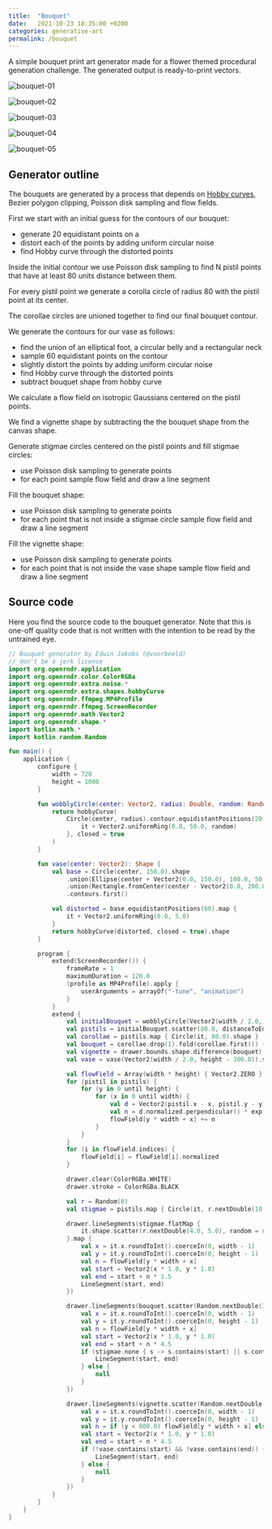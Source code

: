 ```yaml
---
title:  "Bouquet"
date:   2021-10-23 18:35:00 +0200
categories: generative-art
permalink: /bouquet
---
```

A simple bouquet print art generator made for a flower themed procedural generation challenge. The generated output is ready-to-print vectors.

![bouquet-01](/assets/bouquet-01.png)

![bouquet-02](/assets/bouquet-02.png)

![bouquet-03](/assets/bouquet-03.png)

![bouquet-04](/assets/bouquet-04.png)

![bouquet-05](/assets/bouquet-05.png)

## Generator outline

The bouquets are generated by a process that depends on [Hobby curves](http://weitz.de/hobby/), Bezier polygon clipping, Poisson disk sampling and 
flow fields.

First we start with an initial guess for the contours of our bouquet: 
 * generate 20 equidistant points on a 
 * distort each of the points by adding uniform circular noise
 * find Hobby curve through the distorted points

Inside the initial contour we use Poisson disk sampling to find N pistil points that
have at least 80 units distance between them.

For every pistil point we generate a corolla circle of radius 80 with the pistil point at its center.

The corollae circles are unioned together to find our final bouquet contour.

We generate the contours for our vase as follows:
 * find the union of an elliptical foot, a circular belly and a rectangular neck
 * sample 60 equidistant points on the contour
 * slightly distort the points by adding uniform circular noise
 * find Hobby curve through the distorted points
 * subtract bouquet shape from hobby curve

We calculate a flow field on isotropic Gaussians centered on the pistil points.

We find a vignette shape by subtracting the the bouquet shape from the canvas shape.

Generate stigmae circles centered on the pistil points and fill stigmae circles:
 * use Poisson disk sampling to generate points
 * for each point sample flow field and draw a line segment 

Fill the bouquet shape:
 * use Poisson disk sampling to generate points
 * for each point that is not inside a stigmae circle sample flow field and draw a line segment 


Fill the vignette shape:
 * use Poisson disk sampling to generate points
 * for each point that is not inside the vase shape sample flow field and draw a line segment



## Source code

Here you find the source code to the bouquet generator. Note that this is one-off quality code that is not written with
the intention to be read by the untrained eye.

```kotlin
// Bouquet generator by Edwin Jakobs (@voorbeeld)
// don't be a jerk license
import org.openrndr.application
import org.openrndr.color.ColorRGBa
import org.openrndr.extra.noise.*
import org.openrndr.extra.shapes.hobbyCurve
import org.openrndr.ffmpeg.MP4Profile
import org.openrndr.ffmpeg.ScreenRecorder
import org.openrndr.math.Vector2
import org.openrndr.shape.*
import kotlin.math.*
import kotlin.random.Random

fun main() {
    application {
        configure {
            width = 720
            height = 1080
        }

        fun wobblyCircle(center: Vector2, radius: Double, random: Random = Random.Default): ShapeContour {
            return hobbyCurve(
                Circle(center, radius).contour.equidistantPositions(20).take(20).map {
                    it + Vector2.uniformRing(0.0, 50.0, random)
                }, closed = true
            )
        }

        fun vase(center: Vector2): Shape {
            val base = Circle(center, 150.0).shape
                .union(Ellipse(center + Vector2(0.0, 150.0), 100.0, 50.0).shape)
                .union(Rectangle.fromCenter(center - Vector2(0.0, 200.0), 200.0, 200.0).shape)
                .contours.first()

            val distorted = base.equidistantPositions(60).map {
                it + Vector2.uniformRing(0.0, 5.0)
            }
            return hobbyCurve(distorted, closed = true).shape
        }

        program {
            extend(ScreenRecorder()) {
                frameRate = 1
                maximumDuration = 120.0
                (profile as MP4Profile).apply {
                    userArguments = arrayOf("-tune", "animation")
                }
            }
            extend {
                val initialBouquet = wobblyCircle(Vector2(width / 2.0, height / 2.0 - 200.0), 300.0).shape
                val pistils = initialBouquet.scatter(80.0, distanceToEdge = 40.0)
                val corollae = pistils.map { Circle(it, 80.0).shape }
                val bouquet = corollae.drop(1).fold(corollae.first()) { a, b -> a.union(b) }
                val vignette = drawer.bounds.shape.difference(bouquet)
                val vase = vase(Vector2(width / 2.0, height - 300.0)).shape.difference(bouquet)

                val flowField = Array(width * height) { Vector2.ZERO }
                for (pistil in pistils) {
                    for (y in 0 until height) {
                        for (x in 0 until width) {
                            val d = Vector2(pistil.x - x, pistil.y - y)
                            val n = d.normalized.perpendicular() * exp(-d.length * 0.2)
                            flowField[y * width + x] += n
                        }
                    }
                }
                for (i in flowField.indices) {
                    flowField[i] = flowField[i].normalized
                }

                drawer.clear(ColorRGBa.WHITE)
                drawer.stroke = ColorRGBa.BLACK

                val r = Random(0)
                val stigmae = pistils.map { Circle(it, r.nextDouble(10.0, 30.0)) }

                drawer.lineSegments(stigmae.flatMap {
                    it.shape.scatter(r.nextDouble(4.0, 5.0), random = r, distanceToEdge = 2.0)
                }.map {
                    val x = it.x.roundToInt().coerceIn(0, width - 1)
                    val y = it.y.roundToInt().coerceIn(0, height - 1)
                    val n = flowField[y * width + x]
                    val start = Vector2(x * 1.0, y * 1.0)
                    val end = start + n * 1.5
                    LineSegment(start, end)
                })

                drawer.lineSegments(bouquet.scatter(Random.nextDouble(3.0, 8.0)).mapNotNull {
                    val x = it.x.roundToInt().coerceIn(0, width - 1)
                    val y = it.y.roundToInt().coerceIn(0, height - 1)
                    val n = flowField[y * width + x]
                    val start = Vector2(x * 1.0, y * 1.0)
                    val end = start + n * 4.5
                    if (stigmae.none { s -> s.contains(start) || s.contains(end) }) {
                        LineSegment(start, end)
                    } else {
                        null
                    }
                })

                drawer.lineSegments(vignette.scatter(Random.nextDouble(3.0, 12.0), distanceToEdge = 6.0).mapNotNull {
                    val x = it.x.roundToInt().coerceIn(0, width - 1)
                    val y = it.y.roundToInt().coerceIn(0, height - 1)
                    val n = if (y < 800.0) flowField[y * width + x] else flowField[y * width + x].perpendicular()
                    val start = Vector2(x * 1.0, y * 1.0)
                    val end = start + n * 4.5
                    if (!vase.contains(start) && !vase.contains(end)) {
                        LineSegment(start, end)
                    } else {
                        null
                    }
                })
            }
        }
    }
}
```